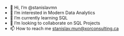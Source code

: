 - 👋 Hi, I’m @stanislavmn
- 👀 I’m interested in Modern Data Analytics
- 🌱 I’m currently learning SQL
- 💞️ I’m looking to collaborate on SQL Projects
- 📫 How to reach me stanislav.mun@xorconsulting.ca

<!---
stanislavmn/stanislavmn is a ✨ special ✨ repository because its `README.md` (this file) appears on your GitHub profile.
You can click the Preview link to take a look at your changes.
--->
